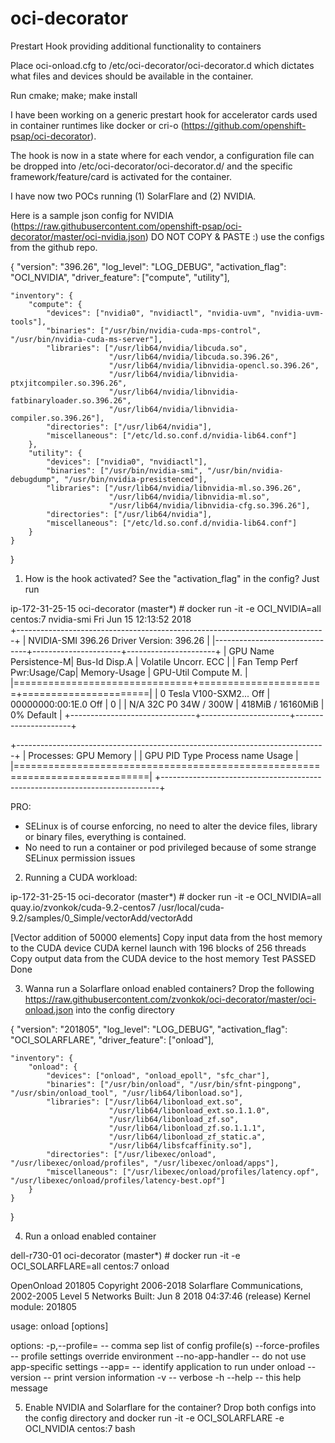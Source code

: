 # oci-decorator
Prestart Hook providing additional functionality to containers

Place oci-onload.cfg to /etc/oci-decorator/oci-decorator.d which 
dictates what files and devices should be available in the container.

Run cmake; make; make install


I have been working on a generic prestart hook for accelerator cards used 
in container runtimes like docker or cri-o (https://github.com/openshift-psap/oci-decorator).

The hook is now in a state where for each vendor,  a configuration file can be dropped
into /etc/oci-decorator/oci-decorator.d/ and the specific framework/feature/card is 
activated for the container. 

I have now two POCs running (1) SolarFlare and (2) NVIDIA.

Here is a sample json config for  NVIDIA (https://raw.githubusercontent.com/openshift-psap/oci-decorator/master/oci-nvidia.json)
DO NOT COPY & PASTE :) use the configs from the github repo.

{
    "version": "396.26",
    "log_level": "LOG_DEBUG",
    "activation_flag": "OCI_NVIDIA",
    "driver_feature": ["compute", "utility"],

    "inventory": {
        "compute": {
            "devices": ["nvidia0", "nvidiactl", "nvidia-uvm", "nvidia-uvm-tools"],
            "binaries": ["/usr/bin/nvidia-cuda-mps-control", "/usr/bin/nvidia-cuda-ms-server"],
            "libraries": ["/usr/lib64/nvidia/libcuda.so",
                          "/usr/lib64/nvidia/libcuda.so.396.26",
                          "/usr/lib64/nvidia/libnvidia-opencl.so.396.26",
                          "/usr/lib64/nvidia/libnvidia-ptxjitcompiler.so.396.26",
                          "/usr/lib64/nvidia/libnvidia-fatbinaryloader.so.396.26",
                          "/usr/lib64/nvidia/libnvidia-compiler.so.396.26"],
            "directories": ["/usr/lib64/nvidia"],
            "miscellaneous": ["/etc/ld.so.conf.d/nvidia-lib64.conf"] 
        },
        "utility": {
            "devices": ["nvidia0", "nvidiactl"],
            "binaries": ["/usr/bin/nvidia-smi", "/usr/bin/nvidia-debugdump", "/usr/bin/nvidia-presistenced"],
            "libraries": ["/usr/lib64/nvidia/libnvidia-ml.so.396.26",
                          "/usr/lib64/nvidia/libnvidia-ml.so",
                          "/usr/lib64/nvidia/libnvidia-cfg.so.396.26"],
            "directories": ["/usr/lib64/nvidia"],
            "miscellaneous": ["/etc/ld.so.conf.d/nvidia-lib64.conf"] 
        }
    }
}

1. How is the hook activated? See the "activation_flag" in the config? Just run

ip-172-31-25-15 oci-decorator (master*) #  docker run  -it -e OCI_NVIDIA=all centos:7 nvidia-smi 
Fri Jun 15 12:13:52 2018       
+-----------------------------------------------------------------------------+
| NVIDIA-SMI 396.26                 Driver Version: 396.26                    |
|-------------------------------+----------------------+----------------------+
| GPU  Name        Persistence-M| Bus-Id        Disp.A | Volatile Uncorr. ECC |
| Fan  Temp  Perf  Pwr:Usage/Cap|         Memory-Usage | GPU-Util  Compute M. |
|===============================+======================+======================|
|   0  Tesla V100-SXM2...  Off  | 00000000:00:1E.0 Off |                    0 |
| N/A   32C    P0    34W / 300W |    418MiB / 16160MiB |      0%      Default |
+-------------------------------+----------------------+----------------------+
                                                                               
+-----------------------------------------------------------------------------+
| Processes:                                                       GPU Memory |
|  GPU       PID   Type   Process name                             Usage      |
|=============================================================================|
+-----------------------------------------------------------------------------+

PRO:
- SELinux is of course enforcing, no need to alter the device files, library or binary files, everything is contained.
- No need to run a container or pod privileged because of some strange SELinux permission issues

2) Running a CUDA workload:

ip-172-31-25-15 oci-decorator (master*) # docker run  -it -e OCI_NVIDIA=all quay.io/zvonkok/cuda-9.2-centos7 /usr/local/cuda-9.2/samples/0_Simple/vectorAdd/vectorAdd   

[Vector addition of 50000 elements]
Copy input data from the host memory to the CUDA device
CUDA kernel launch with 196 blocks of 256 threads
Copy output data from the CUDA device to the host memory
Test PASSED
Done

3) Wanna run a Solarflare onload enabled containers? Drop the following https://raw.githubusercontent.com/zvonkok/oci-decorator/master/oci-onload.json into 
the config directory

{
    "version": "201805",
    "log_level": "LOG_DEBUG",
    "activation_flag": "OCI_SOLARFLARE",
    "driver_feature": ["onload"],

    "inventory": {
        "onload": {
            "devices": ["onload", "onload_epoll", "sfc_char"],
            "binaries": ["/usr/bin/onload", "/usr/bin/sfnt-pingpong", "/usr/sbin/onload_tool", "/usr/lib64/libonload.so"],
            "libraries": ["/usr/lib64/libonload_ext.so",
                          "/usr/lib64/libonload_ext.so.1.1.0",
                          "/usr/lib64/libonload_zf.so",
                          "/usr/lib64/libonload_zf.so.1.1.1",
                          "/usr/lib64/libonload_zf_static.a",
                          "/usr/lib64/libsfcaffinity.so"],
            "directories": ["/usr/libexec/onload", "/usr/libexec/onload/profiles", "/usr/libexec/onload/apps"],
            "miscellaneous": ["/usr/libexec/onload/profiles/latency.opf", "/usr/libexec/onload/profiles/latency-best.opf"]
        }
    }
}

4) Run a onload enabled container

dell-r730-01 oci-decorator (master*) # docker run -it -e OCI_SOLARFLARE=all centos:7 onload

OpenOnload 201805
Copyright 2006-2018 Solarflare Communications, 2002-2005 Level 5 Networks
Built: Jun  8 2018 04:37:46 (release)
Kernel module: 201805

usage:
  onload [options] <command> <command-args>

options:
  -p,--profile=<profile> -- comma sep list of config profile(s)
  --force-profiles       -- profile settings override environment
  --no-app-handler       -- do not use app-specific settings
  --app=<app-name>       -- identify application to run under onload
  --version              -- print version information
  -v                     -- verbose
  -h --help              -- this help message


5) Enable NVIDIA and Solarflare for the container? Drop both configs into the config directory and 
docker run -it -e OCI_SOLARFLARE -e OCI_NVIDIA centos:7 bash 
